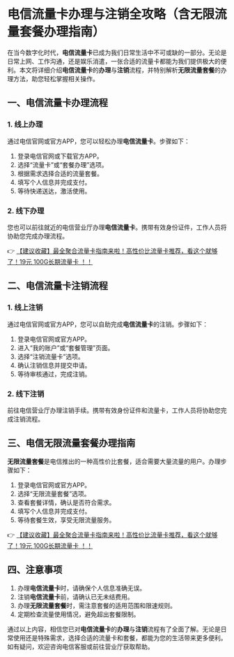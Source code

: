 # 电信流量卡办理与注销全攻略（含无限流量套餐办理指南）

在当今数字化时代，**电信流量卡**已成为我们日常生活中不可或缺的一部分。无论是日常上网、工作沟通，还是娱乐消遣，一张合适的流量卡都能为我们提供极大的便利。本文将详细介绍**电信流量卡**的**办理**与**注销**流程，并特别解析**无限流量套餐**的办理方法，助您轻松掌握相关操作。

## 一、电信流量卡办理流程

### 1. 线上办理
通过电信官网或官方APP，您可以轻松办理**电信流量卡**。步骤如下：
1. 登录电信官网或下载官方APP。
2. 选择“流量卡”或“套餐办理”选项。
3. 根据需求选择合适的流量套餐。
4. 填写个人信息并完成支付。
5. 等待快递送达，激活使用。

### 2. 线下办理
您也可以前往就近的电信营业厅办理**电信流量卡**。携带有效身份证件，工作人员将协助您完成办理流程。

👉 [【建议收藏】最全聚合流量卡指南来啦！高性价比流量卡推荐，看这个就够了！19元 100G长期流量卡 ！！](https://bit.ly/Liuliangka)

## 二、电信流量卡注销流程

### 1. 线上注销
通过电信官网或官方APP，您可以自助完成**电信流量卡**的注销。步骤如下：
1. 登录电信官网或官方APP。
2. 进入“我的账户”或“套餐管理”页面。
3. 选择“注销流量卡”选项。
4. 确认注销信息并提交申请。
5. 等待审核通过，完成注销。

### 2. 线下注销
前往电信营业厅办理注销手续。携带有效身份证件和流量卡，工作人员将协助您完成注销流程。

## 三、电信无限流量套餐办理指南

**无限流量套餐**是电信推出的一种高性价比套餐，适合需要大量流量的用户。办理步骤如下：
1. 登录电信官网或官方APP。
2. 选择“无限流量套餐”选项。
3. 查看套餐详情，确认是否符合需求。
4. 填写个人信息并完成支付。
5. 等待套餐生效，享受无限流量服务。

👉 [【建议收藏】最全聚合流量卡指南来啦！高性价比流量卡推荐，看这个就够了！19元 100G长期流量卡 ！！](https://bit.ly/Liuliangka)

## 四、注意事项

1. 办理**电信流量卡**时，请确保个人信息准确无误。
2. 注销**电信流量卡**前，请确认已无未结费用。
3. 办理**无限流量套餐**时，需注意套餐的适用范围和限速规则。
4. 定期检查流量使用情况，避免超出套餐限制。

通过以上内容，相信您已对**电信流量卡**的**办理**与**注销**流程有了全面了解。无论是日常使用还是特殊需求，选择合适的流量卡和套餐，都能为您的生活带来更多便利。如有疑问，欢迎咨询电信客服或前往营业厅获取帮助。